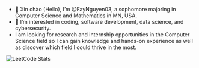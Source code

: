 - 👋 Xin chào (Hello), I’m @FayNguyen03, a sophomore majoring in Computer Science and Mathematics in MN, USA.
- 👀 I’m interested in coding, software development, data science, and cybersecurity.
- I am looking for research and internship opportunities in the Computer Science field so I can gain knowledge and hands-on experience as well as discover which field I could thrive in the most.

![LeetCode Stats](https://leetcard.jacoblin.cool/ntkhanh391914?theme=forest&font=Schoolbell&ext=heatmap)
